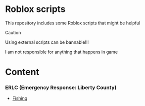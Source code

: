 # Roblox scripts
This repository includes some Roblox scripts that might be helpful
> [!CAUTION]
> Using external scripts can be bannable!!!
> 
> I am not responsible for anything that happens in game

# Content
### ERLC (Emergency Response: Liberty County)
- [Fishing](/erlc/fishing.md)
